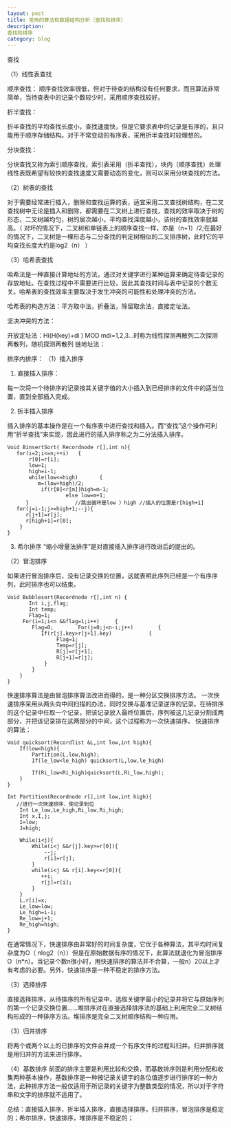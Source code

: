 ```yaml
---
layout: post
title: 常用的算法和数据结构分析（查找和排序）
description: 
查找和排序
category: blog
---
```


查找

（1）线性表查找   
 
顺序查找：
顺序查找效率很低，但对于待查的结构没有任何要求，而且算法非常简单，当待查表中的记录个数较少时，采用顺序查找较好。
 
折半查找： 

折半查找的平均查找长度小，查找速度快，但是它要求表中的记录是有序的，且只能用于顺序存储结构。对于不常变动的有序表，采用折半查找时较理想的。   
 
分块查找：

分块查找又称为索引顺序查找，索引表采用（折半查找），块内（顺序查找）处理线性表既希望有较快的查找速度又需要动态的变化，则可以采用分块查找的方法。 

（2）树表的查找

对于需要经常进行插入，删除和查找运算的表，适宜采用二叉查找树结构，在二叉查找树中无论是插入和删除，都需要在二叉树上进行查找，查找的效率取决于树的形态，二叉树越均匀，树的层次越小，平均查找深度越小，该树的查找效率就越高。（ 对坏的情况下，二叉树和单链表上的顺序查找一样，亦是（n+1）/2;在最好的情况下，二叉树是一棵形态与二分查找的判定树相似的二叉排序树，此时它的平均查找长度大约是log2（n） ） 
       
（3）哈希表查找

哈希法是一种直接计算地址的方法，通过对关键字进行某种运算来确定待查记录的存放地址。在查找过程中不需要进行比较，因此其查找时间与表中记录的个数无关。哈希表的查找效率主要取决于发生冲突的可能性和处理冲突的方法。

哈希表的构造方法：平方取中法，折叠法，除留取余法，直接定址法。 
 
坚决冲突的方法： 

开放定址法：Hi(H(key)+di ) MOD mdi=1,2,3…时称为线性探测再散列二次探测再散列，随机探测再散列 链地址法：   
                                                                        
排序内排序：
（1）插入排序

1. 直接插入排序：

每一次将一个待排序的记录按其关键字值的大小插入到已经排序的文件中的适当位置，直到全部插入完成。  

2. 折半插入排序

插入排序的基本操作是在一个有序表中进行查找和插入。而“查找”这个操作可利用“折半查找”来实现，因此进行的插入排序称之为二分法插入排序。

	Void BinsertSort( Recordnode r[],int n){
	   for(i=2;i<=n;++i)   {
		   r[0]=r[i];
		   low=1;
		   high=i-1;
		   while(low<=high)       {
			  m=(low+high)/2;
			   if(r[0]<r[m])high=m-1;
					   else low=m+1; 
		  }               //跳出循环是low 〉high //插入的位置是r[high+1]     
	   for(j=i-1;j>=high+1;--j){
		  r[j+1]=r[j];
		  r[high+1]=r[0];
		}
	}

3. 希尔排序
“缩小增量法排序”是对直接插入排序进行改进后的提出的。
 
（2）冒泡排序

如果进行冒泡排序后，没有记录交换的位置，这就表明此序列已经是一个有序序列，此时排序也可以结束。   

	Void Bubblesort(Recordnode r[],int n) {
		   Int i,j,flag;
		   Int temp;
		   Flag=1;
		 For(i=1;i<n &&flag=1;i++)     {
			Flag=0;        For(j=0;j<n-i;j++)        {
			   If(r[j].key>r[j+1].key)            {
					Flag=1;
					Temp=r[j];
					R[j]=r[j+1];
					R[j+1]=r[j];
				}
			}
		}
	}
 
快速排序算法是由冒泡排序算法改进而得的，是一种分区交换排序方法。 
一次快速排序采用从两头向中间扫描的办法，同时交换与基准记录逆序的记录。在待排序的这个记录中任取一个记录，把该记录放入最终位置后，序列被这几记录分割成两部分，并把该记录排在这两部分的中间，这个过程称为一次快速排序。 快速排序的算法：

	Void quicksort(Recordlist &L,int low,int high){
		If(low<high){
			Partition(L,low,high);
			If(le_low<le_high) quicksort(L,low,le_high)

			If(Ri_low<Ri_high)quicksort(L,Ri_low,high);
		}
	}

	Int Partition(Recordnode r[],int low,int high){
	   //进行一次快速排序，使记录到位   
		Int Le_low,Le_high,Ri_low,Ri_high;   
		Int x,I,j;   
		I=low;   
		J=high;
		
		While(i<j){
			While(i<j &&r[j].key>=r[0]){
				--j; 
				r[i]=r[j];
			}			
			while(i<j && r[i].key<=r[0]){
			   ++i;       
			   r[j]=r[i];
			}
		}
		L.r[i]=x;
		Le_low=low;
		Le_high=i-1;
		Re_low=j+1;
		Re_high=high;
	}

在通常情况下，快速排序由非常好的时间复杂度，它优于各种算法，其平均时间复杂度为O（ nlog2（n））但是在原始数据有序的情况下，此算法就退化为冒泡排序O（n*n）。当记录个数n很小时，用快速排序的算法并不合算，一般n〉20以上才有考虑的必要。另外，快速排序是一种不稳定的排序方法。

（3）选择排序
 
直接选择排序，从待排序的所有记录中，选取关键字最小的记录并将它与原始序列的第一个记录交换位置……堆排序对在直接选择排序法的基础上利用完全二叉树结构形成的一种排序方法。堆排序是完全二叉树顺序结构一种应用。
 
（3）归并排序 

 将两个或两个以上的已排序的文件合并成一个有序文件的过程叫归并。归并排序就是用归并的方法来进行排序。
 
（4）基数排序
 前面的排序主要是利用比较和交换，而基数排序则是利用分配和收集两种基本操作，基数排序是一种按记录关键字的各位值逐步进行排序的一种方法，此种排序方法一般仅适用于所记录的关键字为整数类型的情况，所以对于字符串和文字的排序就不适用了。
 
 
 总结：直接插入排序，折半插入排序，直接选择排序，归并排序，冒泡排序是稳定的；希尔排序，快速排序，堆排序是不稳定的；





